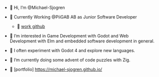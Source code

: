 - 👋  Hi, I’m @Michael-Sjogren

- 💼 Currently Working @PiiGAB AB as Junior Software Developer 
  - 🔗  [work github](https://github.com/MichaelSjogren)

- 👀  I’m interested in Game Development with Godot and Web Development with Elm and embedded software development in general.

- 🧪  I often experiment with Godot 4 and explore new languages.

- 🌱  I’m currently doing some advent of code puzzles with Zig.
- 🔗  [portfolio] https://michael-sjogren.github.io/

<!---
Michael-Sjogren/Michael-Sjogren is a ✨ special ✨ repository because its `README.md` (this file) appears on your GitHub profile.
You can click the Preview link to take a look at your changes.
--->
